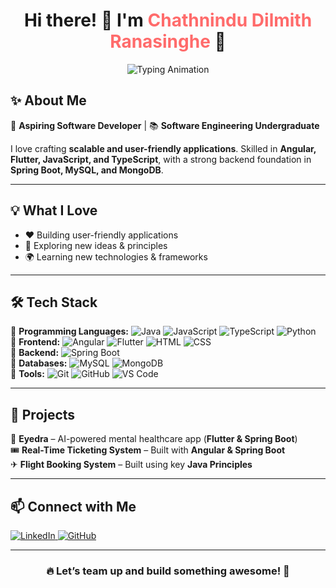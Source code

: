 <h1 align="center">Hi there! 👋 I'm <span style="color:#ff6b6b;">Chathnindu Dilmith Ranasinghe</span> 🚀</h1>

<p align="center"> 
  <img src="https://readme-typing-svg.herokuapp.com?font=Fira+Code&weight=600&size=22&pause=1000&color=3B82F6&center=true&vCenter=true&random=false&width=600&lines=Aspiring+Software+Developer+💻;Passionate+About+Innovation+🚀;Building+User-Friendly+Applications+❤️" 
  alt="Typing Animation" /> 
</p>

## ✨ About Me  
🎯 **Aspiring Software Developer** | 📚 **Software Engineering Undergraduate**  

I love crafting **scalable and user-friendly applications**. Skilled in **Angular, Flutter, JavaScript, and TypeScript**, with a strong backend foundation in **Spring Boot, MySQL, and MongoDB**.  

---

## 💡 What I Love
- ❤️ Building user-friendly applications
- 🎨 Exploring new ideas & principles
- 🌍 Learning new technologies & frameworks

---

## 🛠️ Tech Stack  
🔹 **Programming Languages:** ![Java](https://img.shields.io/badge/-Java-007396?style=flat&logo=java&logoColor=white) ![JavaScript](https://img.shields.io/badge/-JavaScript-F7DF1E?style=flat&logo=javascript&logoColor=black) ![TypeScript](https://img.shields.io/badge/-TypeScript-3178C6?style=flat&logo=typescript&logoColor=white) ![Python](https://img.shields.io/badge/-Python-3776AB?style=flat&logo=python&logoColor=white)  
🔹 **Frontend:** ![Angular](https://img.shields.io/badge/-Angular-DD0031?style=flat&logo=angular&logoColor=white) ![Flutter](https://img.shields.io/badge/-Flutter-02569B?style=flat&logo=flutter&logoColor=white) ![HTML](https://img.shields.io/badge/-HTML-E34F26?style=flat&logo=html5&logoColor=white) ![CSS](https://img.shields.io/badge/-CSS-1572B6?style=flat&logo=css3&logoColor=white)  
🔹 **Backend:** ![Spring Boot](https://img.shields.io/badge/-Spring_Boot-6DB33F?style=flat&logo=spring-boot&logoColor=white)  
🔹 **Databases:** ![MySQL](https://img.shields.io/badge/-MySQL-4479A1?style=flat&logo=mysql&logoColor=white) ![MongoDB](https://img.shields.io/badge/-MongoDB-47A248?style=flat&logo=mongodb&logoColor=white)  
🔹 **Tools:** ![Git](https://img.shields.io/badge/-Git-F05032?style=flat&logo=git&logoColor=white) ![GitHub](https://img.shields.io/badge/-GitHub-181717?style=flat&logo=github&logoColor=white) ![VS Code](https://img.shields.io/badge/-VS%20Code-007ACC?style=flat&logo=visual-studio-code&logoColor=white)  

---

## 🚀 Projects  
🌟 **Eyedra** – AI-powered mental healthcare app (**Flutter & Spring Boot**)  
🎟 **Real-Time Ticketing System** – Built with **Angular & Spring Boot**  
✈ **Flight Booking System** – Built using key **Java Principles**  

---

## 📫 Connect with Me  
<p align="left">
  <a href="https://www.linkedin.com/in/chathnindu/">
    <img src="https://img.shields.io/badge/LinkedIn-Connect-blue?style=for-the-badge&logo=linkedin" alt="LinkedIn" />
  </a>
  <a href="https://github.com/chathnindu">
    <img src="https://img.shields.io/badge/GitHub-Follow-black?style=for-the-badge&logo=github" alt="GitHub" />
  </a>
</p>

---

<h3 align="center">🔥 Let’s team up and build something awesome! 🚀</h3>

